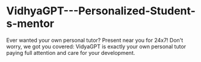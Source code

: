 # VidhyaGPT---Personalized-Student-s-mentor
Ever wanted your own personal tutor? Present near you for 24x7! Don't worry, we got you covered: VidyaGPT is exactly your own personal tutor paying full attention and care for your development.
